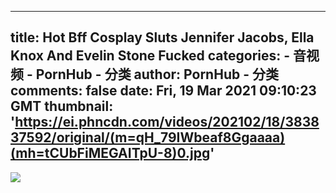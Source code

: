 
---
title: Hot Bff Cosplay Sluts Jennifer Jacobs, Ella Knox And Evelin Stone Fucked
categories: 
    - 音视频
    - PornHub - 分类
author: PornHub - 分类
comments: false
date: Fri, 19 Mar 2021 09:10:23 GMT
thumbnail: 'https://ei.phncdn.com/videos/202102/18/383837592/original/(m=qH_79IWbeaf8Ggaaaa)(mh=tCUbFiMEGAITpU-8)0.jpg'
---

<div>   
<img src="https://ei.phncdn.com/videos/202102/18/383837592/original/(m=qH_79IWbeaf8Ggaaaa)(mh=tCUbFiMEGAITpU-8)0.jpg" referrerpolicy="no-referrer">  
</div>
            